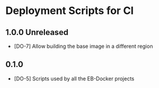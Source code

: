 # Deployment Scripts for CI

## 1.0.0 Unreleased

* [DO-7] Allow building the base image in a different region

## 0.1.0

* [DO-5] Scripts used by all the EB-Docker projects

